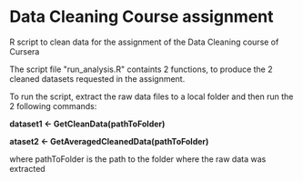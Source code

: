 # Data Cleaning Course assignment

R script to clean data for the assignment of the Data Cleaning course of Cursera

The script file "run_analysis.R" containts 2 functions, to produce the 2 cleaned datasets requested in the assignment.

To run the script, extract the raw data files to a local folder and then run the 2 following commands:

**dataset1 <- GetCleanData(pathToFolder)**

**ataset2 <- GetAveragedCleanedData(pathToFolder)**

where pathToFolder is the path to the folder where the raw data was extracted 
